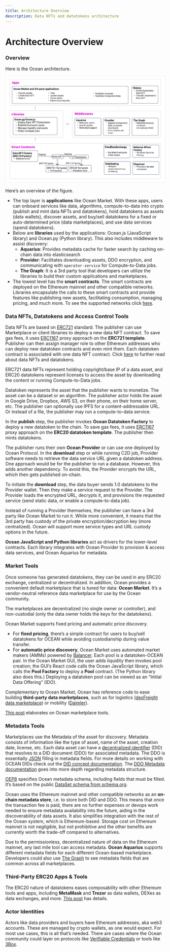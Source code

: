 ```yaml
---
title: Architecture Overview
description: Data NFTs and datatokens architecture
---
```


# Architecture Overview

### Overview

Here is the Ocean architecture.

![Ocean Protocol tools architecture](./images/architecture.png)

Here’s an overview of the figure.

* The top layer is **applications** like Ocean Market. With these apps, users can onboard services like data, algorithms, compute-to-data into crypto (publish and mint data NFTs and datatokens), hold datatokens as assets (data wallets), discover assets, and buy/sell datatokens for a fixed or auto-determined price (data marketplaces), and use data services (spend datatokens).
* Below are **libraries** used by the applications: Ocean.js (JavaScript library) and Ocean.py (Python library). This also includes middleware to assist discovery:
  * **Aquarius**: Provides metadata cache for faster search by caching on-chain data into elasticsearch
  * **Provider**: Facilitates downloading assets, DDO encryption, and communicating with `operator-service` for Compute-to-Data jobs.
  * **The Graph**: It is a 3rd party tool that developers can utilize the libraries to build their custom applications and marketplaces.
* The lowest level has the **smart contracts**. The smart contracts are deployed on the Ethereum mainnet and other compatible networks. Libraries encapsulate the calls to these smart contracts and provide features like publishing new assets, facilitating consumption, managing pricing, and much more. To see the supported networks click [here](./networks.md).

### Data NFTs, Datatokens and Access Control Tools

Data NFTs are based on [ERC721](https://eips.ethereum.org/EIPS/eip-721) standard. The publisher can use Marketplace or client libraries to deploy a new data NFT contract. To save gas fees, it uses [ERC1167](https://eips.ethereum.org/EIPS/eip-1167) proxy approach on the **ERC721 template**. Publisher can then assign manager role to other Ethereum addresses who can deploy new datatoken contracts and even mint them. Each datatoken contract is associated with one data NFT contract. Click [here](./datanft-and-datatoken.md) to further read about data NFTs and datatokens.

ERC721 data NFTs represent holding copyright/base IP of a data asset, and ERC20 datatokens represent licenses to access the asset by downloading the content or running Compute-to-Data jobs.

Datatoken represents the asset that the publisher wants to monetize. The asset can be a dataset or an algorithm. The publisher actor holds the asset in Google Drive, Dropbox, AWS S3, on their phone, on their home server, etc. The publisher can optionally use IPFS for a content-addressable URL. Or instead of a file, the publisher may run a compute-to-data service.

In the **publish** step, the publisher invokes **Ocean Datatoken Factory** to deploy a new datatoken to the chain. To save gas fees, it uses [ERC1167](https://eips.ethereum.org/EIPS/eip-1167) proxy approach on the **ERC20 datatoken template**. The publisher then mints datatokens.

The publisher runs their own **Ocean Provider** or can use one deployed by Ocean Protocol. In the **download** step or while running C2D job, Provider software needs to retrieve the data service URL given a datatoken address. One approach would be for the publisher to run a database. However, this adds another dependency. To avoid this, the Provider encrypts the URL, which then gets published on-chain.

To initiate the **download** step, the data buyer sends 1.0 datatokens to the Provider wallet. Then they make a service request to the Provider. The Provider loads the encrypted URL, decrypts it, and provisions the requested service (send static data, or enable a compute-to-data job).

Instead of running a Provider themselves, the publisher can have a 3rd party like Ocean Market to run it. While more convenient, it means that the 3rd party has custody of the private encryption/decryption key (more centralized). Ocean will support more service types and URL custody options in the future.

**Ocean JavaScript and Python libraries** act as drivers for the lower-level contracts. Each library integrates with Ocean Provider to provision & access data services, and Ocean Aquarius for metadata.

### Market Tools

Once someone has generated datatokens, they can be used in any ERC20 exchange, centralized or decentralized. In addition, Ocean provides a convenient default marketplace that is tuned for data: **Ocean Market**. It’s a vendor-neutral reference data marketplace for use by the Ocean community.

The marketplaces are decentralized (no single owner or controller), and non-custodial (only the data owner holds the keys for the datatokens).

Ocean Market supports fixed pricing and automatic price discovery.

* For **fixed pricing**, there’s a simple contract for users to buy/sell datatokens for OCEAN while avoiding custodianship during value transfer.
* For **automatic price discovery**, Ocean Market uses automated market makers (AMMs) powered by [Balancer](https://www.balancer.fi). Each pool is a datatoken-OCEAN pair. In the Ocean Market GUI, the user adds liquidity then invokes pool creation; the GUI’s React code calls the Ocean JavaScript library, which calls the **Pool Factory** to deploy a **Pool** contract. (The Python library also does this.) Deploying a datatoken pool can be viewed as an “Initial Data Offering” (IDO).

Complementary to Ocean Market, Ocean has reference code to ease building **third-party data marketplaces**, such as for logistics ([dexFreight data marketplace](https://blog.oceanprotocol.com/dexfreight-ocean-protocol-partner-to-enable-transportation-logistics-companies-to-monetize-data-7aa839195ac)) or mobility ([Daimler](https://blog.oceanprotocol.com/ocean-protocol-delivers-proof-of-concept-for-daimler-ag-in-collaboration-with-daimler-south-east-564aa7d959ca)).

[This post](https://blog.oceanprotocol.com/ocean-market-an-open-source-community-marketplace-for-data-4b99bedacdc3) elaborates on Ocean marketplace tools.

### Metadata Tools

Marketplaces use the Metadata of the asset for discovery. Metadata consists of information like the type of asset, name of the asset, creation date, license, etc. Each data asset can have a [decentralized identifier](https://w3c-ccg.github.io/did-spec/) (DID) that resolves to a DID document (DDO) for associated metadata. The DDO is essentially [JSON](https://www.json.org/) filling in metadata fields. For more details on working with OCEAN DIDs check out the [DID concept documentation](https://docs.oceanprotocol.com/concepts/did-ddo/). The [DDO Metadata documentation](https://docs.oceanprotocol.com/concepts/ddo-metadata/) goes into more depth regarding metadata structure.

[OEP8](./did-ddo.md) specifies Ocean metadata schema, including fields that must be filled. It’s based on the public [DataSet schema from schema.org](https://schema.org/Dataset).

Ocean uses the Ethereum mainnet and other compatible networks as an **on-chain metadata store**, i.e. to store both DID and DDO. This means that once the transaction fee is paid, there are no further expenses or devops work needed to ensure metadata availability into the future, aiding in the discoverability of data assets. It also simplifies integration with the rest of the Ocean system, which is Ethereum-based. Storage cost on Ethereum mainnet is not negligible, but not prohibitive and the other benefits are currently worth the trade-off compared to alternatives.

Due to the permissionless, decentralized nature of data on the Ethereum mainnet, any last mile tool can access metadata. **Ocean Aquarius** supports different metadata fields for each different Ocean-based marketplace. Developers could also use [The Graph](https://www.thegraph.com) to see metadata fields that are common across all marketplaces.

### Third-Party ERC20 Apps & Tools

The ERC20 nature of datatokens eases composability with other Ethereum tools and apps, including **MetaMask** and **Trezor** as data wallets, DEXes as data exchanges, and more. [This post](https://blog.oceanprotocol.com/ocean-datatokens-from-money-legos-to-data-legos-4f867cec1837) has details.

### Actor Identities

Actors like data providers and buyers have Ethereum addresses, aka web3 accounts. These are managed by crypto wallets, as one would expect. For most use cases, this is all that’s needed. There are cases where the Ocean community could layer on protocols like [Verifiable Credentials](https://www.w3.org/TR/vc-data-model/) or tools like [3Box](https://3box.io/).
